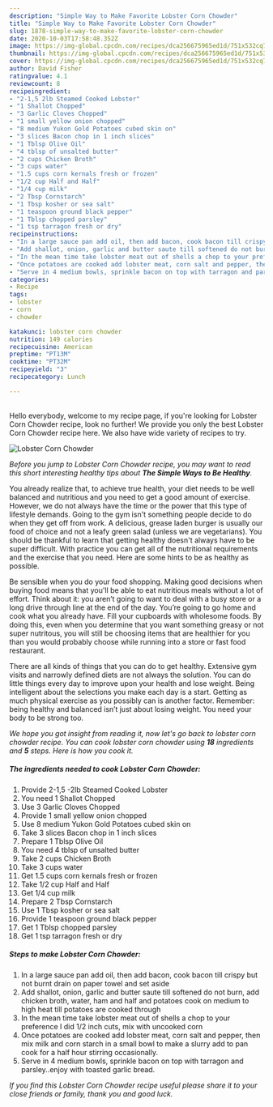 ```yaml
---
description: "Simple Way to Make Favorite Lobster Corn Chowder"
title: "Simple Way to Make Favorite Lobster Corn Chowder"
slug: 1878-simple-way-to-make-favorite-lobster-corn-chowder
date: 2020-10-03T17:58:48.352Z
image: https://img-global.cpcdn.com/recipes/dca256675965ed1d/751x532cq70/lobster-corn-chowder-recipe-main-photo.jpg
thumbnail: https://img-global.cpcdn.com/recipes/dca256675965ed1d/751x532cq70/lobster-corn-chowder-recipe-main-photo.jpg
cover: https://img-global.cpcdn.com/recipes/dca256675965ed1d/751x532cq70/lobster-corn-chowder-recipe-main-photo.jpg
author: David Fisher
ratingvalue: 4.1
reviewcount: 8
recipeingredient:
- "2-1,5 2lb Steamed Cooked Lobster"
- "1 Shallot Chopped"
- "3 Garlic Cloves Chopped"
- "1 small yellow onion chopped"
- "8 medium Yukon Gold Potatoes cubed skin on"
- "3 slices Bacon chop in 1 inch slices"
- "1 Tblsp Olive Oil"
- "4 tblsp of unsalted butter"
- "2 cups Chicken Broth"
- "3 cups water"
- "1.5 cups corn kernals fresh or frozen"
- "1/2 cup Half and Half"
- "1/4 cup milk"
- "2 Tbsp Cornstarch"
- "1 Tbsp kosher or sea salt"
- "1 teaspoon ground black pepper"
- "1 Tblsp chopped parsley"
- "1 tsp tarragon fresh or dry"
recipeinstructions:
- "In a large sauce pan add oil, then add bacon, cook bacon till crispy but not burnt drain on paper towel and set aside"
- "Add shallot, onion, garlic and butter saute till softened do not burn, add chicken broth, water, ham and half and potatoes cook on medium to high heat till potatoes are cooked through"
- "In the mean time take lobster meat out of shells a chop to your preference I did 1/2 inch cuts, mix with uncooked corn"
- "Once potatoes are cooked add lobster meat, corn salt and pepper, then mix milk and corn starch in a small bowl to make a slurry add to pan cook for a half hour stirring occasionally."
- "Serve in 4 medium bowls, sprinkle bacon on top with tarragon and parsley..enjoy with toasted garlic bread."
categories:
- Recipe
tags:
- lobster
- corn
- chowder

katakunci: lobster corn chowder 
nutrition: 149 calories
recipecuisine: American
preptime: "PT13M"
cooktime: "PT32M"
recipeyield: "3"
recipecategory: Lunch

---
```

<br>
Hello everybody, welcome to my recipe page, if you're looking for Lobster Corn Chowder recipe, look no further! We provide you only the best Lobster Corn Chowder recipe here. We also have wide variety of recipes to try.
<br>


![Lobster Corn Chowder](https://img-global.cpcdn.com/recipes/dca256675965ed1d/751x532cq70/lobster-corn-chowder-recipe-main-photo.jpg)

<i>Before you jump to Lobster Corn Chowder recipe, you may want to read this short interesting healthy tips about <strong>The Simple Ways to Be Healthy</strong>.</i>

You already realize that, to achieve true health, your diet needs to be well balanced and nutritious and you need to get a good amount of exercise. However, we do not always have the time or the power that this type of lifestyle demands. Going to the gym isn't something people decide to do when they get off from work. A delicious, grease laden burger is usually our food of choice and not a leafy green salad (unless we are vegetarians). You should be thankful to learn that getting healthy doesn't always have to be super difficult. With practice you can get all of the nutritional requirements and the exercise that you need. Here are some hints to be as healthy as possible.

Be sensible when you do your food shopping. Making good decisions when buying food means that you'll be able to eat nutritious meals without a lot of effort. Think about it: you aren’t going to want to deal with a busy store or a long drive through line at the end of the day. You’re going to go home and cook what you already have. Fill your cupboards with wholesome foods. By doing this, even when you determine that you want something greasy or not super nutritous, you will still be choosing items that are healthier for you than you would probably choose while running into a store or fast food restaurant.

There are all kinds of things that you can do to get healthy. Extensive gym visits and narrowly defined diets are not always the solution. You can do little things every day to improve upon your health and lose weight. Being intelligent about the selections you make each day is a start. Getting as much physical exercise as you possibly can is another factor. Remember: being healthy and balanced isn’t just about losing weight. You need your body to be strong too. 


<i>We hope you got insight from reading it, now let's go back to lobster corn chowder recipe. You can cook lobster corn chowder using <strong>18</strong> ingredients and <strong>5</strong> steps. Here is how you cook it.
</i>

##### The ingredients needed to cook Lobster Corn Chowder:

1. Provide 2-1,5 -2lb Steamed Cooked Lobster
1. You need 1 Shallot Chopped
1. Use 3 Garlic Cloves Chopped
1. Provide 1 small yellow onion chopped
1. Use 8 medium Yukon Gold Potatoes cubed skin on
1. Take 3 slices Bacon chop in 1 inch slices
1. Prepare 1 Tblsp Olive Oil
1. You need 4 tblsp of unsalted butter
1. Take 2 cups Chicken Broth
1. Take 3 cups water
1. Get 1.5 cups corn kernals fresh or frozen
1. Take 1/2 cup Half and Half
1. Get 1/4 cup milk
1. Prepare 2 Tbsp Cornstarch
1. Use 1 Tbsp kosher or sea salt
1. Provide 1 teaspoon ground black pepper
1. Get 1 Tblsp chopped parsley
1. Get 1 tsp tarragon fresh or dry


##### Steps to make Lobster Corn Chowder:

1. In a large sauce pan add oil, then add bacon, cook bacon till crispy but not burnt drain on paper towel and set aside
1. Add shallot, onion, garlic and butter saute till softened do not burn, add chicken broth, water, ham and half and potatoes cook on medium to high heat till potatoes are cooked through
1. In the mean time take lobster meat out of shells a chop to your preference I did 1/2 inch cuts, mix with uncooked corn
1. Once potatoes are cooked add lobster meat, corn salt and pepper, then mix milk and corn starch in a small bowl to make a slurry add to pan cook for a half hour stirring occasionally.
1. Serve in 4 medium bowls, sprinkle bacon on top with tarragon and parsley..enjoy with toasted garlic bread.


<i>If you find this Lobster Corn Chowder recipe useful please share it to your close friends or family, thank you and good luck.</i>
